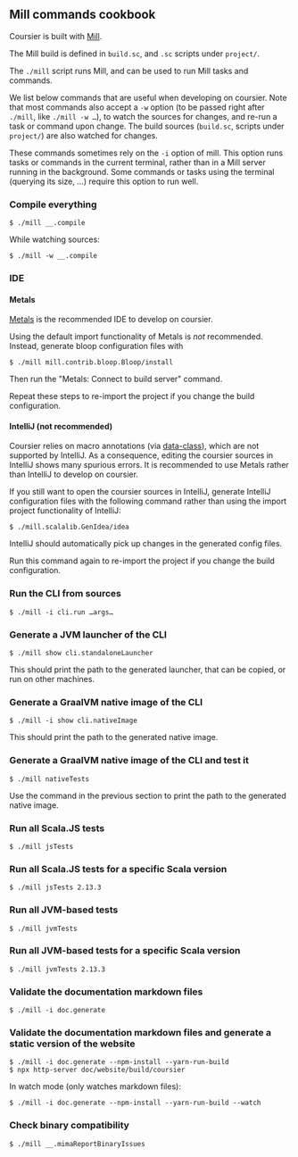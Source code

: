 ## Mill commands cookbook

Coursier is built with [Mill](https://com-lihaoyi.github.io/mill).

The Mill build is defined in `build.sc`, and `.sc` scripts under `project/`.

The `./mill` script runs Mill, and can be used to run Mill tasks and commands.

We list below commands that are useful when developing on coursier. Note that
most commands also accept a `-w` option (to be passed right after `./mill`, like
`./mill -w …`), to watch the sources for changes, and re-run a task or command upon change.
The build sources (`build.sc`, scripts under `project/`) are also watched
for changes.

These commands sometimes rely on the `-i` option of mill. This option runs tasks
or commands in the current terminal, rather than in a Mill server running in the
background. Some commands or tasks using the terminal (querying its size, …)
require this option to run well.

### Compile everything

```text
$ ./mill __.compile
```

While watching sources:
```text
$ ./mill -w __.compile
```

### IDE

#### Metals

[Metals](https://scalameta.org/metals) is the recommended IDE to develop on coursier.

Using the default import functionality of Metals is _not_ recommended. Instead,
generate bloop configuration files with
```text
$ ./mill mill.contrib.bloop.Bloop/install
```

Then run the "Metals: Connect to build server" command.

Repeat these steps to re-import the project if you change the build configuration.

#### IntelliJ (not recommended)

Coursier relies on macro annotations (via [data-class](https://github.com/alexarchambault/data-class)),
which are not supported by IntelliJ. As a consequence, editing the coursier sources in IntelliJ shows
many spurious errors. It is recommended to use Metals rather than IntelliJ to develop
on coursier.

If you still want to open the coursier sources in IntelliJ, generate IntelliJ configuration files with
the following command rather than using the import project functionality of IntelliJ:
```text
$ ./mill.scalalib.GenIdea/idea
```

IntelliJ should automatically pick up changes in the generated config files.

Run this command again to re-import the project if you change the build configuration.

### Run the CLI from sources

```text
$ ./mill -i cli.run …args…
```

### Generate a JVM launcher of the CLI

```text
$ ./mill show cli.standaloneLauncher
```

This should print the path to the generated launcher, that can be copied, or run on other
machines.

### Generate a GraalVM native image of the CLI

```text
$ ./mill -i show cli.nativeImage
```

This should print the path to the generated native image.

### Generate a GraalVM native image of the CLI and test it

```text
$ ./mill nativeTests
```

Use the command in the previous section to print the path to the generated native image.

### Run all Scala.JS tests

```text
$ ./mill jsTests
```

### Run all Scala.JS tests for a specific Scala version

```text
$ ./mill jsTests 2.13.3
```

### Run all JVM-based tests

```text
$ ./mill jvmTests
```

### Run all JVM-based tests for a specific Scala version

```text
$ ./mill jvmTests 2.13.3
```

### Validate the documentation markdown files

```text
$ ./mill -i doc.generate
```

### Validate the documentation markdown files and generate a static version of the website

```text
$ ./mill -i doc.generate --npm-install --yarn-run-build
$ npx http-server doc/website/build/coursier
```

In watch mode (only watches markdown files):
```text
$ ./mill -i doc.generate --npm-install --yarn-run-build --watch
```

### Check binary compatibility

```text
$ ./mill __.mimaReportBinaryIssues
```
